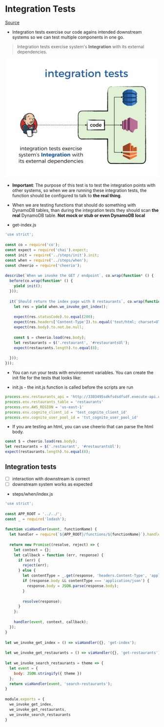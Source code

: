 # Integration Tests

[Source](https://livevideo.manning.com/module/38_3_2/production-ready-serverless/testing/writing-integration-tests?)

* Integration tests exercise our code agains intended downstream systems so we can test multiple components in one go.

> Integration tests exercise system's **Integration** with its external dependencies.

![Integration](./images/integration-tests.png)

* **Important**: The purpose of this test is to test the integration points with other systems, so when we are running these integration tests, the function should be configured to talk to **the real thing**. 

* When we are testing functions that should do something with DynamoDB tables, than during the integration tests they should scan **the real** DynamoDB table. **Not mock or stub or even DynamoDB local**

* get-index.js
```js
'use strict';

const co = require('co');
const expect = require('chai').expect;
const init = require('../steps/init').init;
const when = require('../steps/when');
const cheerio = require('cheerio');

describe(`When we invoke the GET / endpoint`, co.wrap(function* () {
  before(co.wrap(function* () {
    yield init();
  }));

  it(`Should return the index page with 8 restaurants`, co.wrap(function* () {
    let res = yield when.we_invoke_get_index();

    expect(res.statusCode).to.equal(200);
    expect(res.headers['Content-Type']).to.equal('text/html; charset=UTF-8');
    expect(res.body).to.not.be.null;

    const $ = cheerio.load(res.body);
    let restaurants = $('.restaurant', '#restaurantsUl');  
    expect(restaurants.length).to.equal(8);

  }));
}));
```
* You can run your tests with environemnt variables. You can create the init file for the tests that looks like:

* init.js - the init.js function is called before the scripts are run
```js
process.env.restaurants_api = 'http://3303495sdkfsdsdfsdf.execute-api.us-east-1.amazonaws.com/dev/restaurants'
process.env.restaurants_table = 'restaurants'
process.env.AWS_REGION = 'us-east-1'
process.env.cognito_client_id = 'test_cognito_client_id'
process.env.cognito_user_pool_id = 'tst_cognito_user_pool_id'
```
* If you are testing an html, you can use cheerio that can parse the html body.

```js
const $ = cheerio.load(res.body);
let restaurants = $('.restaurant', '#restaurantsUl');  
expect(restaurants.length).to.equal(8);

```
## Integration tests
* [ ] interaction with downstream is correct
* [ ] downstream system works as expected

* steps/when/index.js
```js
'use strict';

const APP_ROOT = '../../';
const _ = require('lodash');

function viaHandler(event, functionName) {
  let handler = require(`${APP_ROOT}/functions/${functionName}`).handler;

  return new Promise((resolve, reject) => {
    let context = {};
    let callback = function (err, response) {
      if (err) {
        reject(err);
      } else {
        let contentType = _.get(response, 'headers.Content-Type', 'application/json');
        if (response.body && contentType === 'application/json') {
          response.body = JSON.parse(response.body);
        }

        resolve(response);
      }
    };

    handler(event, context, callback);
  });
}

let we_invoke_get_index = () => viaHandler({}, 'get-index');

let we_invoke_get_restaurants = () => viaHandler({}, 'get-restaurants');

let we_invoke_search_restaurants = theme => {
  let event = { 
    body: JSON.stringify({ theme })
  };
  return viaHandler(event, 'search-restaurants');
}

module.exports = {
  we_invoke_get_index,
  we_invoke_get_restaurants,
  we_invoke_search_restaurants
}
```
